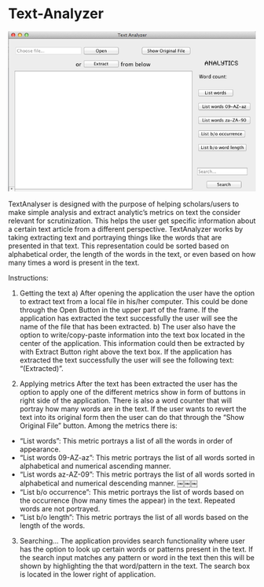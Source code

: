 Text-Analyzer
=============

![](https://github.com/danielinoa/Text-Analyzer/blob/master/User%20Guides%20And%20Information/TextAnalyzerPic.png?raw=true)


TextAnalyser is designed with the purpose of helping scholars/users to make simple analysis and extract analytic’s metrics on text the consider relevant for scrutinization. This helps the user get specific information about a certain text article from a different perspective. TextAnalyzer works by taking extracting text and portraying things like the words that are presented in that text. This representation could be sorted based on alphabetical order, the length of the words in the text, or even based on how many times a word is present in the text.

Instructions:

1) Getting the text
a) After opening the application the user have the option to extract text from a local file in his/her computer. This could be done through the Open Button in the upper part of the frame. If the application has extracted the text successfully the user will see the name of the file that has been extracted.
b) The user also have the option to write/copy-paste information into the text box located in the center of the application. This information could then be extracted by with Extract Button right above the text box. If the application has extracted the text successfully the user will see the following text: “(Extracted)”.

2) Applying metrics
After the text has been extracted the user has the option to apply one of the different metrics show in form of buttons in right side of the application. There is also a word counter that will portray how many words are in the text. If the user wants to revert the text into its original form then the user can do that through the “Show Original File” button. Among the metrics there is:
- “List words”: This metric portrays a list of all the words in order of appearance.
- “List words 09-AZ-az”: This metric portrays the list of all words sorted in alphabetical and numerical ascending manner.
- “List words az-AZ-09”: This metric portrays the list of all words sorted in alphabetical and numerical descending manner.
￼￼￼
- “List b/o occurrence”: This metric portrays the list of words based on the occurrence (how many times the appear) in the text. Repeated words are not portrayed.
- “List b/o length”: This metric portrays the list of all words based on the length of the words.

3) Searching...
The application provides search functionality where user has the option to look up certain words or patterns present in the text. If the search input matches any pattern or word in the text then this will be shown by highlighting the that word/pattern in the text. The search box is located in the lower right of application.
